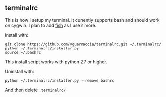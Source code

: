 ## terminalrc
This is how I setup my terminal. It currently supports bash and should work on cygwin. I plan to add [fish](http://fishshell.com/) as I use it more.

Install with:

    git clone https://github.com/vguarnaccia/terminalrc.git ~/.terminalrc/
    python ~/.terminalrc/installer.py
    source ~/.bashrc
    
This install script works with python 2.7 or higher.
    
Uninstall with:

    python ~/.terminalrc/installer.py --remove bashrc

And then delete `.terminalrc/`
